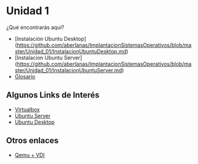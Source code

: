 # Unidad 1 #

¿Qué encontrarás aquí?

* [Instalación Ubuntu Desktop] (https://github.com/aberlanas/ImplantacionSistemasOperativos/blob/master/Unidad_01/InstalacionUbuntuDesktop.md)
* [Instalacion Ubuntu Server] (https://github.com/aberlanas/ImplantacionSistemasOperativos/blob/master/Unidad_01/InstalacionUbuntuServer.md)
* [Glosario](https://github.com/aberlanas/ImplantacionSistemasOperativos/blob/master/Unidad_01/Glosario.md)

## Algunos Links de Interés ##
* [Virtualbox](https://www.virtualbox.org/)
* [Ubuntu Server](http://www.ubuntu.com/server)
* [Ubuntu Desktop](http://www.ubuntu.com/desktop)

## Otros enlaces ## 
* [Qemu + VDI](http://bethesignal.org/blog/2011/01/05/how-to-mount-virtualbox-vdi-image/)
